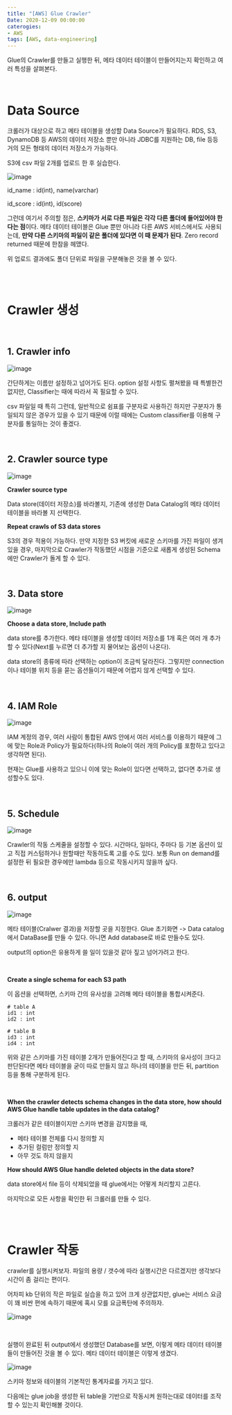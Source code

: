 ```yaml
---
title: "[AWS] Glue Crawler"
Date: 2020-12-09 00:00:00
caterogies:
- AWS
tags: [AWS, data-engineering]
---
```


Glue의 Crawler를 만들고 실행한 뒤, 메타 데이터 테이블이 만들어지는지 확인하고 여러 특성을 살펴본다.

<br/>

# Data Source

크롤러가 대상으로 하고 메타 테이블을 생성할 Data Source가 필요하다. RDS, S3, DynamoDB 등 AWS의 데이터 저장소 뿐만 아니라 JDBC를 지원하는 DB, file 등등 거의 모든 형태의 데이터 저장소가 가능하다.

S3에 csv 파일 2개를 업로드 한 후 실습한다.

![image](https://user-images.githubusercontent.com/52685258/101626080-c10b9d00-3a5f-11eb-8d98-1df0399adeb6.png)

id_name : id(int), name(varchar)

id_score : id(int), id(score)

그런데 여기서 주의할 점은, **스키마가 서로 다른 파일은 각각 다른 폴더에 들어있어야 한다는 점**이다. 메타 데이터 테이블은 Glue 뿐만 아니라 다른 AWS 서비스에서도 사용되는데, **만약 다른 스키마의 파일이 같은 폴더에 있다면 이 때 문제가 된다**. Zero record returned 때문에 한참을 헤맸다.

위 업로드 결과에도 폴더 단위로 파일을 구분해놓은 것을 볼 수 있다.

<br/><br/>

# Crawler 생성

<br/>

## 1. Crawler info

![image](https://user-images.githubusercontent.com/52685258/101626707-b6053c80-3a60-11eb-9d30-b153959720f5.png)

간단하게는 이름만 설정하고 넘어가도 된다. option 설정 사항도 펼쳐봤을 때 특별한건 없지만, Classifier는 때에 따라서 꼭 필요할 수 있다. 

csv 파일일 때 특히 그런데, 일반적으로 쉼표를 구분자로 사용하긴 하지만 구분자가 통일되지 않은 경우가 있을 수 있기 때문에 이럴 때에는 Custom classifier를 이용해 구분자를 통일하는 것이 좋겠다.

<br/>

## 2. Crawler source type 

![image](https://user-images.githubusercontent.com/52685258/101627269-72f79900-3a61-11eb-9535-be5f7fc537db.png)

**Crawler source type**

Data store(데이터 저장소)를 바라볼지, 기존에 생성한 Data Catalog의 메타 데이터 테이블을 바라볼 지 선택한다.

**Repeat crawls of S3 data stores**

S3의 경우 적용이 가능하다. 만약 지정한 S3 버킷에 새로운 스키마를 가진 파일이 생겨있을 경우, 마지막으로 Crawler가 작동했던 시점을 기준으로 새롭게 생성된 Schema에만 Crawler가 돌게 할 수 있다.

<br/>

## 3. Data store

![image](https://user-images.githubusercontent.com/52685258/101627822-44c68900-3a62-11eb-9e12-68eeaa15bb7d.png)

**Choose a data store, Include path**

data store를 추가한다. 메타 테이블을 생성할 데이터 저장소를 1개 혹은 여러 개 추가할 수 있다(Next를 누르면 더 추가할 지 물어보는 옵션이 나온다).

data store의 종류에 따라 선택하는 option이 조금씩 달라진다. 그렇지만 connection이나 테이블 위치 등을 묻는 옵션들이기 때문에 어렵지 않게 선택할 수 있다.

<br/>

## 4. IAM Role

![image](https://user-images.githubusercontent.com/52685258/101628397-19906980-3a63-11eb-959c-9a948aa2469c.png)

IAM 계정의 경우, 여러 사람이 통합된 AWS 안에서 여러 서비스를 이용하기 때문에 그에 맞는 Role과 Policy가 필요하다(하나의 Role이 여러 개의 Policy를 포함하고 있다고 생각하면 된다).

현재는 Glue를 사용하고 있으니 이에 맞는 Role이 있다면 선택하고, 없다면 추가로 생성할수도 있다.

<br/>

## 5. Schedule

![image](https://user-images.githubusercontent.com/52685258/101628728-94f21b00-3a63-11eb-89eb-142f88e80cb9.png)

Crawler의 작동 스케줄을 설정할 수 있다. 시간마다, 일마다, 주마다 등 기본 옵션이 있고 직접 커스텀하거나 원할때만 작동하도록 고를 수도 있다. 보통 Run on demand를 설정한 뒤 필요한 경우에만 lambda 등으로 작동시키지 않을까 싶다.

<br/>

## 6. output

![image](https://user-images.githubusercontent.com/52685258/101628957-f1553a80-3a63-11eb-9e0b-8004f609ee7e.png)

메타 테이블(Cralwer 결과)을 저장할 곳을 지정한다. Glue 초기화면 -> Data catalog에서 DataBase를 만들 수 있다. 아니면 Add database로 바로 만들수도 있다.

output의 option은 유용하게 쓸 일이 있을것 같아 짚고 넘어가려고 한다.

<br/>

**Create a single schema for each S3 path**

이 옵션을 선택하면, 스키마 간의 유사성을 고려해 메타 테이블을 통합시켜준다. 

```
# table A
id1 : int
id2 : int

# table B
id3 : int
id4 : int
```

위와 같은 스키마를 가진 테이블 2개가 만들어진다고 할 때, 스키마의 유사성이 크다고 판단된다면 메타 테이블을 굳이 따로 만들지 않고 하나의 테이블을 만든 뒤, partition 등을 통해 구분하게 된다.

<br/>

**When the crawler detects schema changes in the data store, how should AWS Glue handle table updates in the data catalog?**

크롤러가 같은 테이블이지만 스키마 변경을 감지했을 때, 

- 메타 테이블 전체를 다시 정의할 지 
- 추가된 컬럼만 정의할 지
- 아무 것도 하지 않을지

**How should AWS Glue handle deleted objects in the data store?**

data store에서 file 등이 삭제되었을 때 glue에서는 어떻게 처리할지 고른다.

마지막으로 모든 사항을 확인한 뒤 크롤러를 만들 수 있다.

<br/>

<br/>

# Crawler 작동

crawler를 실행시켜보자. 파일의 용량 / 갯수에 따라 실행시간은 다르겠지만 생각보다 시간이 좀 걸리는 편이다.

어차피 kb 단위의 작은 파일로 실습을 하고 있어 크게 상관없지만, glue는 서비스 요금이 꽤 비싼 편에 속하기 때문에 혹시 모를 요금폭탄에 주의하자. 

![image](https://user-images.githubusercontent.com/52685258/101630093-be13ab00-3a65-11eb-9538-8c1d1de9286a.png)

<br/>

실행이 완료된 뒤 output에서 생성했던 Database를 보면, 이렇게 메타 데이터 테이블들이 만들어진 것을 볼 수 있다. 메타 데이터 테이블은 이렇게 생겼다.

![image](https://user-images.githubusercontent.com/52685258/101630390-25c9f600-3a66-11eb-9e65-b9caf79dfd84.png)

스키마 정보와 테이블의 기본적인 통계자료를 가지고 있다.

다음에는 glue job을 생성한 뒤 table을 기반으로 작동시켜 원하는대로 데이터를 조작할 수 있는지 확인해볼 것이다.